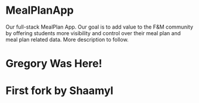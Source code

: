 # MealPlanApp
Our full-stack MealPlan App. Our goal is to add value to the F&amp;M community by offering students more visibility and control over their meal plan and meal plan related data. More description to follow.

# Gregory Was Here!

# First fork by Shaamyl
